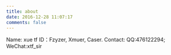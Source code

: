 ```yaml
---
title: about
date: 2016-12-28 11:07:17
comments: false
---
```


Name: xue tf
ID：Fzyzer, Xmuer, Caser.
Contact: QQ:476122294; WeChat:xtf_sir

